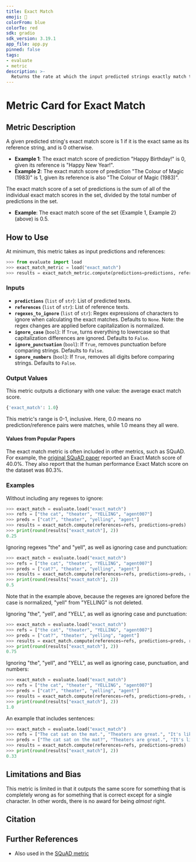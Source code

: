```yaml
---
title: Exact Match
emoji: 🤗 
colorFrom: blue
colorTo: red
sdk: gradio
sdk_version: 3.19.1
app_file: app.py
pinned: false
tags:
- evaluate
- metric
description: >-
  Returns the rate at which the input predicted strings exactly match their references, ignoring any strings input as part of the regexes_to_ignore list.
---
```


# Metric Card for Exact Match


## Metric Description
A given predicted string's exact match score is 1 if it is the exact same as its reference string, and is 0 otherwise.

- **Example 1**: The exact match score of prediction "Happy Birthday!" is 0, given its reference is "Happy New Year!".
- **Example 2**: The exact match score of prediction "The Colour of Magic (1983)" is 1, given its reference is also "The Colour of Magic (1983)".

The exact match score of a set of predictions is the sum of all of the individual exact match scores in the set, divided by the total number of predictions in the set.

- **Example**: The exact match score of the set {Example 1, Example 2} (above) is 0.5.


## How to Use
At minimum, this metric takes as input predictions and references:
```python
>>> from evaluate import load
>>> exact_match_metric = load("exact_match")
>>> results = exact_match_metric.compute(predictions=predictions, references=references)
```

### Inputs
- **`predictions`** (`list` of `str`): List of predicted texts.
- **`references`** (`list` of `str`): List of reference texts.
- **`regexes_to_ignore`** (`list` of `str`): Regex expressions of characters to ignore when calculating the exact matches. Defaults to `None`. Note: the regex changes are applied before capitalization is normalized.
- **`ignore_case`** (`bool`): If `True`, turns everything to lowercase so that capitalization differences are ignored. Defaults to `False`.
- **`ignore_punctuation`** (`bool`): If `True`, removes punctuation before comparing strings. Defaults to `False`.
- **`ignore_numbers`** (`bool`): If `True`, removes all digits before comparing strings. Defaults to `False`.


### Output Values
This metric outputs a dictionary with one value: the average exact match score.

```python
{'exact_match': 1.0}
```

This metric's range is 0-1, inclusive. Here, 0.0 means no prediction/reference pairs were matches, while 1.0 means they all were.

#### Values from Popular Papers
The exact match metric is often included in other metrics, such as SQuAD. For example, the [original SQuAD paper](https://nlp.stanford.edu/pubs/rajpurkar2016squad.pdf) reported an Exact Match score of 40.0%. They also report that the human performance Exact Match score on the dataset was 80.3%.

### Examples
Without including any regexes to ignore:
```python
>>> exact_match = evaluate.load("exact_match")
>>> refs = ["the cat", "theater", "YELLING", "agent007"]
>>> preds = ["cat?", "theater", "yelling", "agent"]
>>> results = exact_match.compute(references=refs, predictions=preds)
>>> print(round(results["exact_match"], 2))
0.25
```

Ignoring regexes "the" and "yell", as well as ignoring case and punctuation:
```python
>>> exact_match = evaluate.load("exact_match")
>>> refs = ["the cat", "theater", "YELLING", "agent007"]
>>> preds = ["cat?", "theater", "yelling", "agent"]
>>> results = exact_match.compute(references=refs, predictions=preds, regexes_to_ignore=["the ", "yell"], ignore_case=True, ignore_punctuation=True)
>>> print(round(results["exact_match"], 2))
0.5
```
Note that in the example above, because the regexes are ignored before the case is normalized, "yell" from "YELLING" is not deleted.

Ignoring "the", "yell", and "YELL", as well as ignoring case and punctuation:
```python
>>> exact_match = evaluate.load("exact_match")
>>> refs = ["the cat", "theater", "YELLING", "agent007"]
>>> preds = ["cat?", "theater", "yelling", "agent"]
>>> results = exact_match.compute(references=refs, predictions=preds, regexes_to_ignore=["the ", "yell", "YELL"], ignore_case=True, ignore_punctuation=True)
>>> print(round(results["exact_match"], 2))
0.75
```

Ignoring "the", "yell", and "YELL", as well as ignoring case, punctuation, and numbers:
```python
>>> exact_match = evaluate.load("exact_match")
>>> refs = ["the cat", "theater", "YELLING", "agent007"]
>>> preds = ["cat?", "theater", "yelling", "agent"]
>>> results = exact_match.compute(references=refs, predictions=preds, regexes_to_ignore=["the ", "yell", "YELL"], ignore_case=True, ignore_punctuation=True, ignore_numbers=True)
>>> print(round(results["exact_match"], 2))
1.0
```

An example that includes sentences:
```python
>>> exact_match = evaluate.load("exact_match")
>>> refs = ["The cat sat on the mat.", "Theaters are great.", "It's like comparing oranges and apples."]
>>> preds = ["The cat sat on the mat?", "Theaters are great.", "It's like comparing apples and oranges."]
>>> results = exact_match.compute(references=refs, predictions=preds)
>>> print(round(results["exact_match"], 2))
0.33
```


## Limitations and Bias
This metric is limited in that it outputs the same score for something that is completely wrong as for something that is correct except for a single character. In other words, there is no award for being *almost* right.

## Citation

## Further References
- Also used in the [SQuAD metric](https://github.com/huggingface/datasets/tree/master/metrics/squad) 
